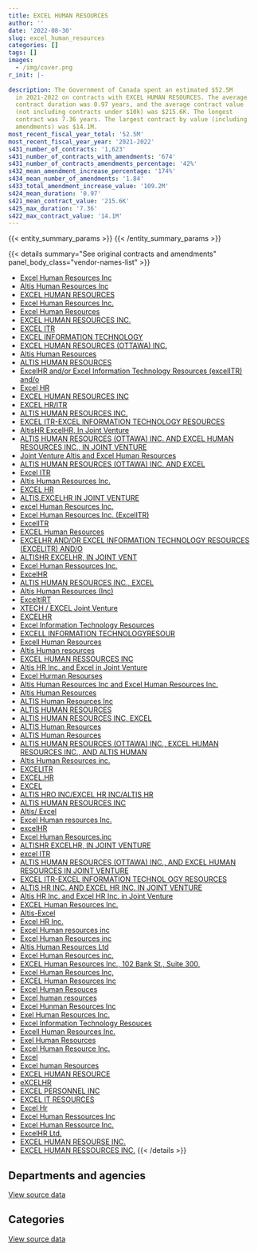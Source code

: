 ```yaml
---
title: EXCEL HUMAN RESOURCES
author: ''
date: '2022-08-30'
slug: excel_human_resources
categories: []
tags: []
images:
  - /img/cover.png
r_init: |-
  
description: The Government of Canada spent an estimated $52.5M
  in 2021-2022 on contracts with EXCEL HUMAN RESOURCES. The average
  contract duration was 0.97 years, and the average contract value
  (not including contracts under $10k) was $215.6K. The longest
  contract was 7.36 years. The largest contract by value (including
  amendments) was $14.1M.
most_recent_fiscal_year_total: '52.5M'
most_recent_fiscal_year_year: '2021-2022'
s431_number_of_contracts: '1,623'
s431_number_of_contracts_with_amendments: '674'
s431_number_of_contracts_amendments_percentage: '42%'
s432_mean_amendment_increase_percentage: '174%'
s434_mean_number_of_amendments: '1.84'
s433_total_amendment_increase_value: '109.2M'
s424_mean_duration: '0.97'
s421_mean_contract_value: '215.6K'
s425_max_duration: '7.36'
s422_max_contract_value: '14.1M'
---
```


<script src="/rmarkdown-libs/htmlwidgets/htmlwidgets.js"></script>
<link href="/rmarkdown-libs/datatables-css/datatables-crosstalk.css" rel="stylesheet" />
<script src="/rmarkdown-libs/datatables-binding/datatables.js"></script>
<script src="/rmarkdown-libs/jquery/jquery-3.6.0.min.js"></script>
<link href="/rmarkdown-libs/dt-core-bootstrap/css/dataTables.bootstrap.min.css" rel="stylesheet" />
<link href="/rmarkdown-libs/dt-core-bootstrap/css/dataTables.bootstrap.extra.css" rel="stylesheet" />
<script src="/rmarkdown-libs/dt-core-bootstrap/js/jquery.dataTables.min.js"></script>
<script src="/rmarkdown-libs/dt-core-bootstrap/js/dataTables.bootstrap.min.js"></script>
<link href="/rmarkdown-libs/crosstalk/css/crosstalk.min.css" rel="stylesheet" />
<script src="/rmarkdown-libs/crosstalk/js/crosstalk.min.js"></script>
<script src="/rmarkdown-libs/htmlwidgets/htmlwidgets.js"></script>
<link href="/rmarkdown-libs/datatables-css/datatables-crosstalk.css" rel="stylesheet" />
<script src="/rmarkdown-libs/datatables-binding/datatables.js"></script>
<script src="/rmarkdown-libs/jquery/jquery-3.6.0.min.js"></script>
<link href="/rmarkdown-libs/dt-core-bootstrap/css/dataTables.bootstrap.min.css" rel="stylesheet" />
<link href="/rmarkdown-libs/dt-core-bootstrap/css/dataTables.bootstrap.extra.css" rel="stylesheet" />
<script src="/rmarkdown-libs/dt-core-bootstrap/js/jquery.dataTables.min.js"></script>
<script src="/rmarkdown-libs/dt-core-bootstrap/js/dataTables.bootstrap.min.js"></script>
<link href="/rmarkdown-libs/crosstalk/css/crosstalk.min.css" rel="stylesheet" />
<script src="/rmarkdown-libs/crosstalk/js/crosstalk.min.js"></script>

{{< entity_summary_params >}}
{{< /entity_summary_params >}}

{{< details summary="See original contracts and amendments" panel_body_class="vendor-names-list" >}}
- [Excel Human Resources Inc](https://search.open.canada.ca/en/ct/?sort=contract_value_f%20desc&page=1&search_text=%22Excel%20Human%20Resources%20Inc%22)
- [Altis Human Resources Inc](https://search.open.canada.ca/en/ct/?sort=contract_value_f%20desc&page=1&search_text=%22Altis%20Human%20Resources%20Inc%22)
- [EXCEL HUMAN RESOURCES](https://search.open.canada.ca/en/ct/?sort=contract_value_f%20desc&page=1&search_text=%22EXCEL%20HUMAN%20RESOURCES%22)
- [Excel Human Resources Inc.](https://search.open.canada.ca/en/ct/?sort=contract_value_f%20desc&page=1&search_text=%22Excel%20Human%20Resources%20Inc.%22)
- [Excel Human Resources](https://search.open.canada.ca/en/ct/?sort=contract_value_f%20desc&page=1&search_text=%22Excel%20Human%20Resources%22)
- [EXCEL HUMAN RESOURCES INC.](https://search.open.canada.ca/en/ct/?sort=contract_value_f%20desc&page=1&search_text=%22EXCEL%20HUMAN%20RESOURCES%20INC.%22)
- [EXCEL ITR](https://search.open.canada.ca/en/ct/?sort=contract_value_f%20desc&page=1&search_text=%22EXCEL%20ITR%22)
- [EXCEL INFORMATION TECHNOLOGY](https://search.open.canada.ca/en/ct/?sort=contract_value_f%20desc&page=1&search_text=%22EXCEL%20INFORMATION%20TECHNOLOGY%22)
- [EXCEL HUMAN RESOURCES (OTTAWA) INC.](https://search.open.canada.ca/en/ct/?sort=contract_value_f%20desc&page=1&search_text=%22EXCEL%20HUMAN%20RESOURCES%20%28OTTAWA%29%20INC.%22)
- [Altis Human Resources](https://search.open.canada.ca/en/ct/?sort=contract_value_f%20desc&page=1&search_text=%22Altis%20Human%20Resources%22)
- [ALTIS HUMAN RESOURCES](https://search.open.canada.ca/en/ct/?sort=contract_value_f%20desc&page=1&search_text=%22ALTIS%20HUMAN%20RESOURCES%22)
- [ExcelHR and/or Excel Information Technology Resources (excelITR) and/o](https://search.open.canada.ca/en/ct/?sort=contract_value_f%20desc&page=1&search_text=%22ExcelHR%20and%2for%20Excel%20Information%20Technology%20Resources%20%28excelITR%29%20and%2fo%22)
- [Excel HR](https://search.open.canada.ca/en/ct/?sort=contract_value_f%20desc&page=1&search_text=%22Excel%20HR%22)
- [EXCEL HUMAN RESOURCES INC](https://search.open.canada.ca/en/ct/?sort=contract_value_f%20desc&page=1&search_text=%22EXCEL%20HUMAN%20RESOURCES%20INC%22)
- [EXCEL HR/ITR](https://search.open.canada.ca/en/ct/?sort=contract_value_f%20desc&page=1&search_text=%22EXCEL%20HR%2fITR%22)
- [ALTIS HUMAN RESOURCES INC.](https://search.open.canada.ca/en/ct/?sort=contract_value_f%20desc&page=1&search_text=%22ALTIS%20HUMAN%20RESOURCES%20INC.%22)
- [EXCEL ITR-EXCEL INFORMATION TECHNOLOGY RESOURCES](https://search.open.canada.ca/en/ct/?sort=contract_value_f%20desc&page=1&search_text=%22EXCEL%20ITR-EXCEL%20INFORMATION%20TECHNOLOGY%20RESOURCES%22)
- [AltisHR ExcelHR, In Joint Venture](https://search.open.canada.ca/en/ct/?sort=contract_value_f%20desc&page=1&search_text=%22AltisHR%20ExcelHR%2c%20In%20Joint%20Venture%22)
- [ALTIS HUMAN RESOURCES (OTTAWA) INC. AND EXCEL HUMAN RESOURCES INC., IN JOINT VENTURE](https://search.open.canada.ca/en/ct/?sort=contract_value_f%20desc&page=1&search_text=%22ALTIS%20HUMAN%20RESOURCES%20%28OTTAWA%29%20INC.%20AND%20EXCEL%20HUMAN%20RESOURCES%20INC.%2c%20IN%20JOINT%20VENTURE%22)
- [Joint Venture Altis and Excel Human Resources](https://search.open.canada.ca/en/ct/?sort=contract_value_f%20desc&page=1&search_text=%22Joint%20Venture%20Altis%20and%20Excel%20Human%20Resources%22)
- [ALTIS HUMAN RESOURCES (OTTAWA) INC. AND EXCEL](https://search.open.canada.ca/en/ct/?sort=contract_value_f%20desc&page=1&search_text=%22ALTIS%20HUMAN%20RESOURCES%20%28OTTAWA%29%20INC.%20AND%20EXCEL%0d%0d%0aHUMAN%20RESOURCES%20INC.%2c%20IN%20JOINT%20VENTURE%22)
- [Excel ITR](https://search.open.canada.ca/en/ct/?sort=contract_value_f%20desc&page=1&search_text=%22Excel%20ITR%22)
- [Altis Human Resources Inc.](https://search.open.canada.ca/en/ct/?sort=contract_value_f%20desc&page=1&search_text=%22Altis%20Human%20Resources%20Inc.%22)
- [EXCEL HR](https://search.open.canada.ca/en/ct/?sort=contract_value_f%20desc&page=1&search_text=%22EXCEL%20HR%22)
- [ALTIS.EXCELHR IN JOINT VENTURE](https://search.open.canada.ca/en/ct/?sort=contract_value_f%20desc&page=1&search_text=%22ALTIS.EXCELHR%20IN%20JOINT%20VENTURE%22)
- [excel Human Resources Inc.](https://search.open.canada.ca/en/ct/?sort=contract_value_f%20desc&page=1&search_text=%22excel%20Human%20Resources%20Inc.%22)
- [Excel Human Resources Inc. (ExcelITR)](https://search.open.canada.ca/en/ct/?sort=contract_value_f%20desc&page=1&search_text=%22Excel%20Human%20Resources%20Inc.%20%28ExcelITR%29%22)
- [ExcelITR](https://search.open.canada.ca/en/ct/?sort=contract_value_f%20desc&page=1&search_text=%22ExcelITR%22)
- [EXCEL Human Resources](https://search.open.canada.ca/en/ct/?sort=contract_value_f%20desc&page=1&search_text=%22EXCEL%20Human%20Resources%22)
- [EXCELHR AND/OR EXCEL INFORMATION TECHNOLOGY RESOURCES (EXCELITR) AND/O](https://search.open.canada.ca/en/ct/?sort=contract_value_f%20desc&page=1&search_text=%22EXCELHR%20AND%2fOR%20EXCEL%20INFORMATION%20TECHNOLOGY%20RESOURCES%20%28EXCELITR%29%20AND%2fO%22)
- [ALTISHR EXCELHR, IN JOINT VENT](https://search.open.canada.ca/en/ct/?sort=contract_value_f%20desc&page=1&search_text=%22ALTISHR%20EXCELHR%2c%20IN%20JOINT%20VENT%22)
- [Excel Human Ressources Inc.](https://search.open.canada.ca/en/ct/?sort=contract_value_f%20desc&page=1&search_text=%22Excel%20Human%20Ressources%20Inc.%22)
- [ExcelHR](https://search.open.canada.ca/en/ct/?sort=contract_value_f%20desc&page=1&search_text=%22ExcelHR%22)
- [ALTIS HUMAN RESOURCES INC., EXCEL](https://search.open.canada.ca/en/ct/?sort=contract_value_f%20desc&page=1&search_text=%22ALTIS%20HUMAN%20RESOURCES%20INC.%2c%20EXCEL%22)
- [Altis Human Resources (Inc)](https://search.open.canada.ca/en/ct/?sort=contract_value_f%20desc&page=1&search_text=%22Altis%20Human%20Resources%20%28Inc%29%22)
- [ExceltIRT](https://search.open.canada.ca/en/ct/?sort=contract_value_f%20desc&page=1&search_text=%22ExceltIRT%22)
- [XTECH / EXCEL Joint Venture](https://search.open.canada.ca/en/ct/?sort=contract_value_f%20desc&page=1&search_text=%22XTECH%20%2f%20EXCEL%20Joint%20Venture%22)
- [EXCELHR](https://search.open.canada.ca/en/ct/?sort=contract_value_f%20desc&page=1&search_text=%22EXCELHR%22)
- [Excel Information Technology Resources](https://search.open.canada.ca/en/ct/?sort=contract_value_f%20desc&page=1&search_text=%22Excel%20Information%20Technology%20Resources%22)
- [EXCELL INFORMATION TECHNOLOGYRESOUR](https://search.open.canada.ca/en/ct/?sort=contract_value_f%20desc&page=1&search_text=%22EXCELL%20INFORMATION%20TECHNOLOGYRESOUR%22)
- [Excell Human Resources](https://search.open.canada.ca/en/ct/?sort=contract_value_f%20desc&page=1&search_text=%22Excell%20Human%20Resources%22)
- [Altis Human resources](https://search.open.canada.ca/en/ct/?sort=contract_value_f%20desc&page=1&search_text=%22Altis%20Human%20resources%22)
- [EXCEL HUMAN RESSOURCES INC](https://search.open.canada.ca/en/ct/?sort=contract_value_f%20desc&page=1&search_text=%22EXCEL%20HUMAN%20RESSOURCES%20INC%22)
- [Altis HR Inc. and Excel in Joint Venture](https://search.open.canada.ca/en/ct/?sort=contract_value_f%20desc&page=1&search_text=%22Altis%20HR%20Inc.%20and%20Excel%20in%20Joint%20Venture%22)
- [Excel Hurman Resourses](https://search.open.canada.ca/en/ct/?sort=contract_value_f%20desc&page=1&search_text=%22Excel%20Hurman%20Resourses%22)
- [Altis Human Resources Inc and Excel Human Resources Inc.](https://search.open.canada.ca/en/ct/?sort=contract_value_f%20desc&page=1&search_text=%22Altis%20Human%20Resources%20Inc%20and%20Excel%20Human%20Resources%20Inc.%22)
- [Altis Human Resources](https://search.open.canada.ca/en/ct/?sort=contract_value_f%20desc&page=1&search_text=%22Altis%20%20Human%20Resources%22)
- [ALTIS Human Resources Inc](https://search.open.canada.ca/en/ct/?sort=contract_value_f%20desc&page=1&search_text=%22ALTIS%20Human%20Resources%20Inc%22)
- [ALTIS HUMAN RESOURCES](https://search.open.canada.ca/en/ct/?sort=contract_value_f%20desc&page=1&search_text=%22ALTIS%20%20HUMAN%20RESOURCES%22)
- [ALTIS HUMAN RESOURCES INC, EXCEL](https://search.open.canada.ca/en/ct/?sort=contract_value_f%20desc&page=1&search_text=%22ALTIS%20HUMAN%20RESOURCES%20INC%2c%20EXCEL%22)
- [ALTIS Human Resources](https://search.open.canada.ca/en/ct/?sort=contract_value_f%20desc&page=1&search_text=%22ALTIS%20%20Human%20Resources%22)
- [ALTIS Human Resources](https://search.open.canada.ca/en/ct/?sort=contract_value_f%20desc&page=1&search_text=%22ALTIS%20Human%20Resources%22)
- [ALTIS HUMAN RESOURCES (OTTAWA) INC., EXCEL HUMAN RESOURCES INC., AND ALTIS HUMAN](https://search.open.canada.ca/en/ct/?sort=contract_value_f%20desc&page=1&search_text=%22ALTIS%20HUMAN%20RESOURCES%20%28OTTAWA%29%20INC.%2c%20EXCEL%20HUMAN%20RESOURCES%20INC.%2c%20AND%20ALTIS%20HUMAN%22)
- [Altis Human Resources inc.](https://search.open.canada.ca/en/ct/?sort=contract_value_f%20desc&page=1&search_text=%22Altis%20Human%20Resources%20inc.%22)
- [EXCELITR](https://search.open.canada.ca/en/ct/?sort=contract_value_f%20desc&page=1&search_text=%22EXCELITR%22)
- [EXCEL.HR](https://search.open.canada.ca/en/ct/?sort=contract_value_f%20desc&page=1&search_text=%22EXCEL.HR%22)
- [EXCEL](https://search.open.canada.ca/en/ct/?sort=contract_value_f%20desc&page=1&search_text=%22EXCEL%22)
- [ALTIS HRO INC/EXCEL HR INC/ALTIS HR](https://search.open.canada.ca/en/ct/?sort=contract_value_f%20desc&page=1&search_text=%22ALTIS%20HRO%20INC%2fEXCEL%20HR%20INC%2fALTIS%20HR%22)
- [ALTIS HUMAN RESOURCES INC](https://search.open.canada.ca/en/ct/?sort=contract_value_f%20desc&page=1&search_text=%22ALTIS%20HUMAN%20RESOURCES%20INC%22)
- [Altis/ Excel](https://search.open.canada.ca/en/ct/?sort=contract_value_f%20desc&page=1&search_text=%22Altis%2f%20Excel%22)
- [Excel Human resources Inc.](https://search.open.canada.ca/en/ct/?sort=contract_value_f%20desc&page=1&search_text=%22Excel%20Human%20resources%20Inc.%22)
- [excelHR](https://search.open.canada.ca/en/ct/?sort=contract_value_f%20desc&page=1&search_text=%22excelHR%22)
- [Excel Human Resources.inc](https://search.open.canada.ca/en/ct/?sort=contract_value_f%20desc&page=1&search_text=%22Excel%20Human%20Resources.inc%22)
- [ALTISHR EXCELHR, IN JOINT VENTURE](https://search.open.canada.ca/en/ct/?sort=contract_value_f%20desc&page=1&search_text=%22ALTISHR%20EXCELHR%2c%20IN%20JOINT%20VENTURE%22)
- [excel ITR](https://search.open.canada.ca/en/ct/?sort=contract_value_f%20desc&page=1&search_text=%22excel%20ITR%22)
- [ALTIS HUMAN RESOURCES (OTTAWA) INC., AND EXCEL HUMAN RESOURCES IN JOINT VENTURE](https://search.open.canada.ca/en/ct/?sort=contract_value_f%20desc&page=1&search_text=%22ALTIS%20HUMAN%20RESOURCES%20%28OTTAWA%29%20INC.%2c%20AND%20EXCEL%20HUMAN%20RESOURCES%20IN%20JOINT%20VENTURE%22)
- [EXCEL ITR-EXCEL INFORMATION TECHNOL OGY RESOURCES](https://search.open.canada.ca/en/ct/?sort=contract_value_f%20desc&page=1&search_text=%22EXCEL%20ITR-EXCEL%20INFORMATION%20TECHNOL%20OGY%20RESOURCES%22)
- [ALTIS HR INC. AND EXCEL HR INC. IN JOINT VENTURE](https://search.open.canada.ca/en/ct/?sort=contract_value_f%20desc&page=1&search_text=%22ALTIS%20HR%20INC.%20AND%20EXCEL%20HR%20INC.%20IN%20JOINT%20VENTURE%22)
- [Altis HR Inc. and Excel HR Inc. in Joint Venture](https://search.open.canada.ca/en/ct/?sort=contract_value_f%20desc&page=1&search_text=%22Altis%20HR%20Inc.%20and%20Excel%20HR%20Inc.%20in%20Joint%20Venture%22)
- [EXCEL Human Resources Inc.](https://search.open.canada.ca/en/ct/?sort=contract_value_f%20desc&page=1&search_text=%22EXCEL%20Human%20Resources%20Inc.%22)
- [Altis-Excel](https://search.open.canada.ca/en/ct/?sort=contract_value_f%20desc&page=1&search_text=%22Altis-Excel%22)
- [Excel HR Inc.](https://search.open.canada.ca/en/ct/?sort=contract_value_f%20desc&page=1&search_text=%22Excel%20HR%20Inc.%22)
- [Excel Human resources inc](https://search.open.canada.ca/en/ct/?sort=contract_value_f%20desc&page=1&search_text=%22Excel%20Human%20resources%20inc%22)
- [Excel Human Resources inc](https://search.open.canada.ca/en/ct/?sort=contract_value_f%20desc&page=1&search_text=%22Excel%20Human%20Resources%20inc%22)
- [Altis Human Resources Ltd](https://search.open.canada.ca/en/ct/?sort=contract_value_f%20desc&page=1&search_text=%22Altis%20Human%20Resources%20Ltd%22)
- [Excel Human Resources inc.](https://search.open.canada.ca/en/ct/?sort=contract_value_f%20desc&page=1&search_text=%22Excel%20Human%20Resources%20inc.%22)
- [EXCEL Human Resources Inc., 102 Bank St., Suite 300,](https://search.open.canada.ca/en/ct/?sort=contract_value_f%20desc&page=1&search_text=%22EXCEL%20Human%20Resources%20Inc.%2c%20102%20Bank%20St.%2c%20Suite%20300%2c%22)
- [Excel Human Resources Inc,](https://search.open.canada.ca/en/ct/?sort=contract_value_f%20desc&page=1&search_text=%22Excel%20Human%20Resources%20Inc%2c%22)
- [EXCEL Human Resources Inc](https://search.open.canada.ca/en/ct/?sort=contract_value_f%20desc&page=1&search_text=%22EXCEL%20Human%20Resources%20Inc%22)
- [Excel Human Resouces](https://search.open.canada.ca/en/ct/?sort=contract_value_f%20desc&page=1&search_text=%22Excel%20Human%20Resouces%22)
- [Excel human resources](https://search.open.canada.ca/en/ct/?sort=contract_value_f%20desc&page=1&search_text=%22Excel%20human%20resources%22)
- [Excel Hunman Resources Inc](https://search.open.canada.ca/en/ct/?sort=contract_value_f%20desc&page=1&search_text=%22Excel%20Hunman%20Resources%20Inc%22)
- [Exel Human Resources Inc.](https://search.open.canada.ca/en/ct/?sort=contract_value_f%20desc&page=1&search_text=%22Exel%20Human%20Resources%20Inc.%22)
- [Excel Information Technology Resouces](https://search.open.canada.ca/en/ct/?sort=contract_value_f%20desc&page=1&search_text=%22Excel%20Information%20Technology%20Resouces%22)
- [Excell Human Resources Inc.](https://search.open.canada.ca/en/ct/?sort=contract_value_f%20desc&page=1&search_text=%22Excell%20Human%20Resources%20Inc.%22)
- [Exel Human Resources](https://search.open.canada.ca/en/ct/?sort=contract_value_f%20desc&page=1&search_text=%22Exel%20Human%20Resources%22)
- [Excel Human Resource Inc.](https://search.open.canada.ca/en/ct/?sort=contract_value_f%20desc&page=1&search_text=%22Excel%20Human%20Resource%20Inc.%22)
- [Excel](https://search.open.canada.ca/en/ct/?sort=contract_value_f%20desc&page=1&search_text=%22Excel%22)
- [Excel human Resources](https://search.open.canada.ca/en/ct/?sort=contract_value_f%20desc&page=1&search_text=%22Excel%20human%20Resources%22)
- [EXCEL HUMAN RESOURCE](https://search.open.canada.ca/en/ct/?sort=contract_value_f%20desc&page=1&search_text=%22EXCEL%20HUMAN%20RESOURCE%22)
- [eXCELHR](https://search.open.canada.ca/en/ct/?sort=contract_value_f%20desc&page=1&search_text=%22eXCELHR%22)
- [EXCEL PERSONNEL INC](https://search.open.canada.ca/en/ct/?sort=contract_value_f%20desc&page=1&search_text=%22EXCEL%20PERSONNEL%20INC%22)
- [EXCEL IT RESOURCES](https://search.open.canada.ca/en/ct/?sort=contract_value_f%20desc&page=1&search_text=%22EXCEL%20IT%20RESOURCES%22)
- [Excel Hr](https://search.open.canada.ca/en/ct/?sort=contract_value_f%20desc&page=1&search_text=%22Excel%20Hr%22)
- [Excel Human Ressources Inc](https://search.open.canada.ca/en/ct/?sort=contract_value_f%20desc&page=1&search_text=%22Excel%20Human%20Ressources%20Inc%22)
- [Excel Human Ressource Inc.](https://search.open.canada.ca/en/ct/?sort=contract_value_f%20desc&page=1&search_text=%22Excel%20Human%20Ressource%20Inc.%22)
- [ExcelHR Ltd.](https://search.open.canada.ca/en/ct/?sort=contract_value_f%20desc&page=1&search_text=%22ExcelHR%20Ltd.%22)
- [EXCEL HUMAN RESOURSE INC.](https://search.open.canada.ca/en/ct/?sort=contract_value_f%20desc&page=1&search_text=%22EXCEL%20HUMAN%20RESOURSE%20INC.%22)
- [EXCEL HUMAN RESSOURCES INC.](https://search.open.canada.ca/en/ct/?sort=contract_value_f%20desc&page=1&search_text=%22EXCEL%20HUMAN%20RESSOURCES%20INC.%22)
{{< /details >}}

## Departments and agencies

<div id="htmlwidget-1" style="width:100%;height:auto;" class="datatables html-widget"></div>
<script type="application/json" data-for="htmlwidget-1">{"x":{"style":"bootstrap","filter":"none","vertical":false,"data":[["<a href=\"/departments/aafc-aac/\">Agriculture and Agri-Food Canada<\/a>","<a href=\"/departments/aandc-aadnc/\">Crown-Indigenous Relations and Northern Affairs Canada<\/a>","<a href=\"/departments/atssc-scdata/\">Administrative Tribunals Support Service of Canada<\/a>","<a href=\"/departments/cas-satj/\">Courts Administration Service<\/a>","<a href=\"/departments/cbsa-asfc/\">Canada Border Services Agency<\/a>","<a href=\"/departments/cer-rec/\">Canada Energy Regulator<\/a>","<a href=\"/departments/cfia-acia/\">Canadian Food Inspection Agency<\/a>","<a href=\"/departments/chrc-ccdp/\">Canadian Human Rights Commission<\/a>","<a href=\"/departments/cic/\">Immigration, Refugees and Citizenship Canada<\/a>","<a href=\"/departments/cihr-irsc/\">Canadian Institutes of Health Research<\/a>","<a href=\"/departments/cnsc-ccsn/\">Canadian Nuclear Safety Commission<\/a>","<a href=\"/departments/cpc-cpp/\">Civilian Review and Complaints Commission for the RCMP<\/a>","<a href=\"/departments/cra-arc/\">Canada Revenue Agency<\/a>","<a href=\"/departments/crtc/\">Canadian Radio-television and Telecommunications Commission<\/a>","<a href=\"/departments/csa-asc/\">Canadian Space Agency<\/a>","<a href=\"/departments/csc-scc/\">Correctional Service of Canada<\/a>","<a href=\"/departments/cta-otc/\">Canadian Transportation Agency<\/a>","<a href=\"/departments/dfatd-maecd/\">Global Affairs Canada<\/a>","<a href=\"/departments/dfo-mpo/\">Fisheries and Oceans Canada<\/a>","<a href=\"/departments/dnd-mdn/\">National Defence<\/a>","<a href=\"/departments/ec/\">Environment and Climate Change Canada<\/a>","<a href=\"/departments/elections/\">Elections Canada<\/a>","<a href=\"/departments/erc-cee/\">RCMP External Review Committee<\/a>","<a href=\"/departments/esdc-edsc/\">Employment and Social Development Canada<\/a>","<a href=\"/departments/fin/\">Department of Finance Canada<\/a>","<a href=\"/departments/fintrac-canafe/\">Financial Transactions and Reports Analysis Centre of Canada<\/a>","<a href=\"/departments/fja-cmf/\">Office of the Commissioner for Federal Judicial Affairs Canada<\/a>","<a href=\"/departments/hc-sc/\">Health Canada<\/a>","<a href=\"/departments/iaac-aeic/\">Impact Assessment Agency of Canada<\/a>","<a href=\"/departments/ic/\">Innovation, Science and Economic Development Canada<\/a>","<a href=\"/departments/infc/\">Infrastructure Canada<\/a>","<a href=\"/departments/irb-cisr/\">Immigration and Refugee Board of Canada<\/a>","<a href=\"/departments/isc-sac/\">Indigenous Services Canada<\/a>","<a href=\"/departments/jus/\">Department of Justice Canada<\/a>","<a href=\"/departments/lac-bac/\">Library and Archives Canada<\/a>","<a href=\"/departments/mgerc-ceegm/\">Military Grievances External Review Committee<\/a>","<a href=\"/departments/mpcc-cppm/\">Military Police Complaints Commission of Canada<\/a>","<a href=\"/departments/nrc-cnrc/\">National Research Council Canada<\/a>","<a href=\"/departments/nrcan-rncan/\">Natural Resources Canada<\/a>","<a href=\"/departments/nserc-crsng/\">Natural Sciences and Engineering Research Council of Canada<\/a>","<a href=\"/departments/oag-bvg/\">Office of the Auditor General of Canada<\/a>","<a href=\"/departments/ocl-cal/\">Office of the Commissioner of Lobbying of Canada<\/a>","<a href=\"/departments/ocol-clo/\">Office of the Commissioner of Official Languages<\/a>","<a href=\"/departments/oic-ci/\">Office of the Information Commissioner of Canada<\/a>","<a href=\"/departments/opc-cpvp/\">Office of the Privacy Commissioner of Canada<\/a>","<a href=\"/departments/osfi-bsif/\">Office of the Superintendent of Financial Institutions Canada<\/a>","<a href=\"/departments/pc/\">Parks Canada<\/a>","<a href=\"/departments/pch/\">Canadian Heritage<\/a>","<a href=\"/departments/pco-bcp/\">Privy Council Office<\/a>","<a href=\"/departments/phac-aspc/\">Public Health Agency of Canada<\/a>","<a href=\"/departments/pmprb-cepmb/\">Patented Medicine Prices Review Board Canada<\/a>","<a href=\"/departments/ppsc-sppc/\">Public Prosecution Service of Canada<\/a>","<a href=\"/departments/ps-sp/\">Public Safety Canada<\/a>","<a href=\"/departments/psc-cfp/\">Public Service Commission of Canada<\/a>","<a href=\"/departments/psic-ispc/\">Office of the Public Sector Integrity Commissioner of Canada<\/a>","<a href=\"/departments/pwgsc-tpsgc/\">Public Services and Procurement Canada<\/a>","<a href=\"/departments/rcmp-grc/\">Royal Canadian Mounted Police<\/a>","<a href=\"/departments/ssc-spc/\">Shared Services Canada<\/a>","<a href=\"/departments/sshrc-crsh/\">Social Sciences and Humanities Research Council of Canada<\/a>","<a href=\"/departments/statcan/\">Statistics Canada<\/a>","<a href=\"/departments/swc-cfc/\">Status of Women Canada<\/a>","<a href=\"/departments/tbs-sct/\">Treasury Board of Canada Secretariat<\/a>","<a href=\"/departments/tc/\">Transport Canada<\/a>","<a href=\"/departments/tsb-bst/\">Transportation Safety Board of Canada<\/a>","<a href=\"/departments/vac-acc/\">Veterans Affairs Canada<\/a>","<a href=\"/departments/wage/\">Department for Women and Gender Equality<\/a>"],[70203.22,null,14615.98,85667.74,806870.44,58273.62,1166502.51,11745.12,2681026.36,78835.68,201942.3,59057.39,331226.78,287946.78,null,47858.48,16689.28,5842737.54,1995455.75,5404197.8,2040063.21,2232811.7,null,115597.79,581857.1,162898.32,null,5204084.32,3961.78,6866058.47,127943.91,null,130454.98,232147.12,24990,115262.58,null,1721487.55,3213135.14,455622.27,null,5007.66,24659.25,721836.77,159643.27,1251044.78,768823.33,626182.49,349761.67,418810.23,24164.59,145934.67,18567.63,357166.44,9014.66,1635069.74,37506.93,503521.69,39409.1,36535.73,69302.69,410915.89,11390.4,null,null,60865.56],[null,78543.68,null,1063221.89,776146.64,107961.78,621221.4,198314.81,1025898.22,17106.96,null,20770.02,167805.29,88196.57,11035.35,49925.88,null,6884524.14,1574743.7,9174302.4,2470877.8,4032236.18,null,29410.61,203471.75,64909.68,null,4014578,176604.34,4271250.26,455421.75,198790.96,466442.97,253438.03,39571.88,null,2036.74,2564583.58,3075878.71,609201.22,36245.88,47381.65,null,427968.66,23601.38,1435909.5,347223.85,null,266092.25,1338654.71,null,73240.95,null,129453.44,42819.63,2991027.74,null,551757.67,75809.72,null,null,35683.8,265859.62,0,47876.29,128426.48],[212389.85,null,null,796483.88,265162.75,17257.03,58272.54,360274.39,962148.45,null,null,14686.46,244834.31,151508.22,19662.98,14838.31,209332.04,8232076.23,1372422.45,7920593.3,2392745.06,2843386.37,null,46007.71,154909.6,null,null,5335654.75,397480.21,2361439.23,412651.69,57705.4,162234.49,252745.58,70560,null,27659.33,2041163.56,2882495.12,332970.37,null,53162.3,227426.75,5101.68,null,1448453.14,682064.19,null,293426.91,1267561.92,71404.7,148278.6,null,49387.98,null,2826679.77,19072.14,198981.54,36491.51,null,null,963735.85,297211.84,null,null,462724.78],[349556.31,12855.04,null,251558.71,1631630.62,161942.67,118098.7,243872.76,1099366.71,95885.1,null,null,244834.31,26814.41,null,11695.5,508652.5,12158980.22,710188.47,6813676.59,2635544.45,1530422.28,28131.02,132405.7,38621.3,null,15260.68,5399404.25,226065.28,1782603.89,439005.29,988496.52,119473.98,291527.18,null,null,16675.73,2357758.91,2377063.23,501573.88,null,null,314712.59,72786.86,null,1275289.87,1043510.4,null,304686.09,308011.97,null,34968.56,19967.1,null,null,3302672.43,648762.14,137579.5,36491.51,null,null,1015169.5,400079.11,39249,null,199491.16]],"container":"<table class=\"table table-striped table-hover row-border order-column display\">\n  <thead>\n    <tr>\n      <th>Department<\/th>\n      <th>2018-2019<\/th>\n      <th>2019-2020<\/th>\n      <th>2020-2021<\/th>\n      <th>2021-2022<\/th>\n    <\/tr>\n  <\/thead>\n<\/table>","options":{"order":[[4,"desc"]],"pageLength":10,"autoWidth":true,"columnDefs":[{"targets":1,"render":"function(data, type, row, meta) {\n    return type !== 'display' ? data : DTWidget.formatCurrency(data, \"$\", 2, 3, \",\", \".\", true, null);\n  }"},{"targets":2,"render":"function(data, type, row, meta) {\n    return type !== 'display' ? data : DTWidget.formatCurrency(data, \"$\", 2, 3, \",\", \".\", true, null);\n  }"},{"targets":3,"render":"function(data, type, row, meta) {\n    return type !== 'display' ? data : DTWidget.formatCurrency(data, \"$\", 2, 3, \",\", \".\", true, null);\n  }"},{"targets":4,"render":"function(data, type, row, meta) {\n    return type !== 'display' ? data : DTWidget.formatCurrency(data, \"$\", 2, 3, \",\", \".\", true, null);\n  }"},{"width":"16%","targets":[1,2,3,4]},{"className":"dt-right","targets":[1,2,3,4]}],"orderClasses":false}},"evals":["options.columnDefs.0.render","options.columnDefs.1.render","options.columnDefs.2.render","options.columnDefs.3.render"],"jsHooks":[]}</script>
<p class="text-right">
<a href="https://github.com/GoC-Spending/contracts-data/tree/main/data/out/vendors/excel_human_resources/summary_by_fiscal_year_by_department.csv" class="source-data-link btn btn-link">View source data</a>
</p>

## Categories

<div id="htmlwidget-2" style="width:100%;height:auto;" class="datatables html-widget"></div>
<script type="application/json" data-for="htmlwidget-2">{"x":{"style":"bootstrap","filter":"none","vertical":false,"data":[["<a href=\"/categories/other/\">(Other)<\/a>","<a href=\"/categories/facilities_and_construction/\">Facilities and construction<\/a>","<a href=\"/categories/office_management/\">Office management<\/a>","<a href=\"/categories/defence/\">Defence<\/a>","<a href=\"/categories/professional_services/\">Professional services<\/a>","<a href=\"/categories/information_technology/\">Information technology<\/a>","<a href=\"/categories/medical/\">Medical<\/a>","<a href=\"/categories/human_capital/\">Human capital<\/a>"],[null,267141.13,null,null,19740134.64,29780856.78,null,286231.62],[73304.55,244078,null,479076.65,24968960.08,26599645.51,18348.38,670043.27],[191115.45,243411.12,79015.52,411815.16,23558832.07,24917762.2,null,272965.74],[null,243411.12,211439.68,127485.71,21950427.82,29834264.47,null,106041.17]],"container":"<table class=\"table table-striped table-hover row-border order-column display\">\n  <thead>\n    <tr>\n      <th>Category<\/th>\n      <th>2018-2019<\/th>\n      <th>2019-2020<\/th>\n      <th>2020-2021<\/th>\n      <th>2021-2022<\/th>\n    <\/tr>\n  <\/thead>\n<\/table>","options":{"order":[[4,"desc"]],"dom":"t","pageLength":30,"autoWidth":true,"columnDefs":[{"targets":1,"render":"function(data, type, row, meta) {\n    return type !== 'display' ? data : DTWidget.formatCurrency(data, \"$\", 2, 3, \",\", \".\", true, null);\n  }"},{"targets":2,"render":"function(data, type, row, meta) {\n    return type !== 'display' ? data : DTWidget.formatCurrency(data, \"$\", 2, 3, \",\", \".\", true, null);\n  }"},{"targets":3,"render":"function(data, type, row, meta) {\n    return type !== 'display' ? data : DTWidget.formatCurrency(data, \"$\", 2, 3, \",\", \".\", true, null);\n  }"},{"targets":4,"render":"function(data, type, row, meta) {\n    return type !== 'display' ? data : DTWidget.formatCurrency(data, \"$\", 2, 3, \",\", \".\", true, null);\n  }"},{"width":"16%","targets":[1,2,3,4]},{"className":"dt-right","targets":[1,2,3,4]}],"orderClasses":false,"lengthMenu":[10,25,30,50,100]}},"evals":["options.columnDefs.0.render","options.columnDefs.1.render","options.columnDefs.2.render","options.columnDefs.3.render"],"jsHooks":[]}</script>
<p class="text-right">
<a href="https://github.com/GoC-Spending/contracts-data/tree/main/data/out/vendors/excel_human_resources/summary_by_fiscal_year_by_category.csv" class="source-data-link btn btn-link">View source data</a>
</p>
